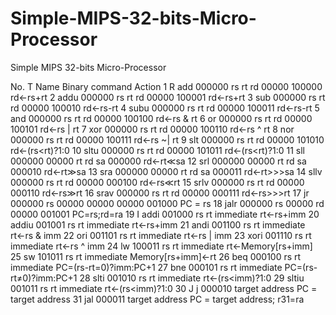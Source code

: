 # Simple-MIPS-32-bits-Micro-Processor
Simple MIPS 32-bits Micro-Processor



No.	T	Name	Binary command	Action
1	R	add	000000	rs	rt	rd	00000 100000	rd←rs+rt
2		addu	000000	rs	rt	rd	00000 100001	rd←rs+rt
3		sub	000000	rs	rt	rd	00000 100010	rd←rs-rt
4		subu	000000	rs	rt	rd	00000 100011	rd←rs-rt
5		and	000000	rs	rt	rd	00000 100100	rd←rs & rt
6		or	000000	rs	rt	rd	00000 100101	rd←rs | rt
7		xor	000000	rs	rt	rd	00000 100110	rd←rs ^ rt
8		nor	000000	rs	rt	rd	00000 100111	rd←rs ~| rt
9		slt	000000	rs	rt	rd	00000 101010	rd←(rs<rt)?1:0
10		sltu	000000	rs	rt	rd	00000 101011	rd←(rs<rt)?1:0
11		sll	000000	00000	rt	rd	 sa   000000	rd←rt≪sa
12		srl	000000	00000	rt	rd	 sa   000010	rd←rt≫sa
13		sra	000000	00000	rt	rd	 sa   000011	rd←rt>>>sa
14		sllv	000000	rs	rt	rd	00000 000100	rd←rs≪rt
15		srlv	000000	rs	rt	rd	00000 000110	rd←rs≫rt
16		srav	000000	rs	rt	rd	00000 000111	rd←rs>>>rt
17		jr	000000	rs	00000	00000	00000 001000	PC = rs
18		jalr	000000	rs	00000	rd	00000 001001	PC=rs;rd=ra
19	I	addi	001000	rs	rt	immediate	rt←rs+imm
20		addiu	001001	rs	rt	immediate	rt←rs+imm
21		andi	001100	rs	rt	immediate	rt←rs & imm
22		ori	001101	rs	rt	immediate	rt←rs | imm
23		xori	001110	rs	rt	immediate	rt←rs ^ imm
24		lw	100011	rs	rt	immediate	rt←Memory[rs+imm]
25		sw	101011	rs	rt	immediate	Memory[rs+imm]←rt
26		beq	000100	rs	rt	immediate	PC=(rs-rt=0)?imm:PC+1
27		bne	000101	rs	rt	immediate	PC=(rs-rt≠0)?imm:PC+1
28		slti	001010	rs	rt	immediate	rt←(rs<imm)?1:0
29		sltiu	001011	rs	rt	immediate	rt←(rs<imm)?1:0
30	J	j	000010	target address	PC = target address
31		jal	000011	target address	PC = target address; r31=ra
